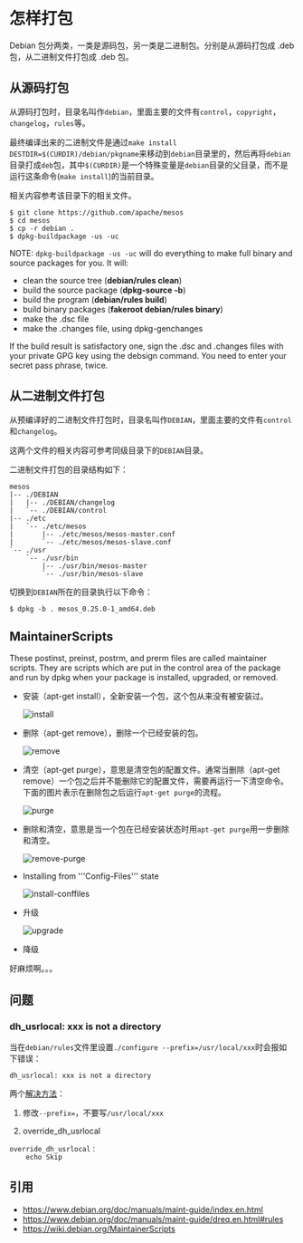 # 怎样打包

Debian 包分两类，一类是源码包，另一类是二进制包。分别是从源码打包成 .deb 包，从二进制文件打包成 .deb 包。

## 从源码打包

从源码打包时，目录名叫作`debian`，里面主要的文件有`control`，`copyright`，`changelog`，`rules`等。

最终编译出来的二进制文件是通过`make install DESTDIR=$(CURDIR)/debian/pkgname`来移动到`debian`目录里的，然后再将`debian`目录打成`deb`包，其中`$(CURDIR)`是一个特殊变量是`debian`目录的父目录，而不是运行这条命令(`make install`)的当前目录。

相关内容参考该目录下的相关文件。
```
$ git clone https://github.com/apache/mesos
$ cd mesos
$ cp -r debian .
$ dpkg-buildpackage -us -uc
```

NOTE: `dpkg-buildpackage -us -uc` will do everything to make full binary and source packages for you. It will:

* clean the source tree (**debian/rules clean**)
* build the source package (**dpkg-source -b**)
* build the program (**debian/rules build**)
* build binary packages (**fakeroot debian/rules binary**)
* make the .dsc file
* make the .changes file, using dpkg-genchanges

If the build result is satisfactory one, sign the .dsc and .changes files with your private GPG key using the debsign command. You need to enter your secret pass phrase, twice.

## 从二进制文件打包

从预编译好的二进制文件打包时，目录名叫作`DEBIAN`，里面主要的文件有`control`和`changelog`。

这两个文件的相关内容可参考同级目录下的`DEBIAN`目录。

二进制文件打包的目录结构如下：

```
mesos
|-- ./DEBIAN
|   |-- ./DEBIAN/changelog
|   `-- ./DEBIAN/control
|-- ./etc
|   `-- ./etc/mesos
|       |-- ./etc/mesos/mesos-master.conf
|       `-- ./etc/mesos/mesos-slave.conf
`-- ./usr
    `-- ./usr/bin
        |-- ./usr/bin/mesos-master
        `-- ./usr/bin/mesos-slave
```

切换到`DEBIAN`所在的目录执行以下命令：

```
$ dpkg -b . mesos_0.25.0-1_amd64.deb
```

## MaintainerScripts

These postinst, preinst, postrm, and prerm files are called maintainer scripts. They are scripts which are put in the control area of the package and run by dpkg when your package is installed, upgraded, or removed.

* 安装（apt-get install），全新安装一个包，这个包从来没有被安装过。

    ![install](install.png)

* 删除（apt-get remove），删除一个已经安装的包。

    ![remove](remove.png)

* 清空（apt-get purge），意思是清空包的配置文件。通常当删除（apt-get remove）一个包之后并不能删除它的配置文件，需要再运行一下清空命令。下面的图片表示在删除包之后运行`apt-get purge`的流程。

    ![purge](purge.png)

* 删除和清空，意思是当一个包在已经安装状态时用`apt-get purge`用一步删除和清空。

    ![remove-purge](remove-purge.png)

* Installing from '''Config-Files''' state

    ![install-conffiles](install-conffiles.png)

* 升级

    ![upgrade](upgrade.png)

* 降级

好麻烦啊。。。

## 问题

### dh_usrlocal: xxx is not a directory

当在`debian/rules`文件里设置`./configure --prefix=/usr/local/xxx`时会报如下错误：

```
dh_usrlocal: xxx is not a directory
```

两个[解决方法](http://stackoverflow.com/questions/7459644/why-is-dh-usrlocal-throwing-a-build-error)：

1. 修改`--prefix=`，不要写`/usr/local/xxx`

2. override_dh_usrlocal

```
override_dh_usrlocal：
    echo Skip
```

## 引用

* <https://www.debian.org/doc/manuals/maint-guide/index.en.html>
* <https://www.debian.org/doc/manuals/maint-guide/dreq.en.html#rules>
* <https://wiki.debian.org/MaintainerScripts>
